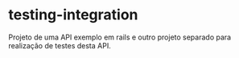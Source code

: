 # testing-integration
Projeto de uma API exemplo em rails e outro projeto separado para realização de testes desta API.
